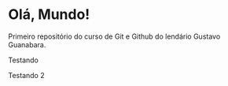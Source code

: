 # Olá, Mundo!

Primeiro repositório do curso de Git e Github do lendário Gustavo Guanabara.

Testando

Testando 2
